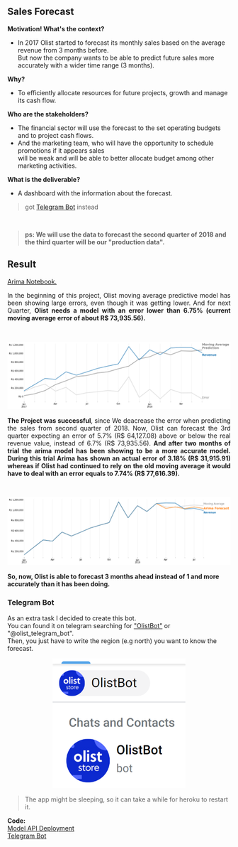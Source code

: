 ## Sales Forecast

**Motivation! What's the context?**
- In 2017 Olist started to forecast its monthly sales based on the average revenue from 3 months before.<br>
  But now the company wants to be able to predict future sales more accurately with a wider time range (3 months).

**Why?**
- To efficiently allocate resources for future projects, growth and manage its cash flow. 

**Who are the stakeholders?**
- The financial sector will use the forecast to the set operating budgets and to project cash flows.
- And the marketing team, who will have the opportunity to schedule promotions if it appears sales <br>
will be weak and will be able to better allocate budget among other marketing activities.

**What is the deliverable?**
- A dashboard with the information about the forecast.
> got [Telegram Bot](#Telegram-Bot) instead

<br>

> **ps: We will use the data to forecast the second quarter of 2018 and the third quarter will be our "production data".**

## Result
[Arima Notebook.](https://nbviewer.jupyter.org/github/pauloreis-ds/olist/blob/main/sales_prediction/notebooks/1.4-pr-sales-prediction-arima.ipynb)

<p align="justify">
In the beginning of this project, Olist moving average predictive model has been showing large errors,
even though it was getting lower. And for next Quarter, <strong>Olist needs a model with an error lower than 6.75%
(current moving average error of about R$ 73,935.56).</strong>
</p>

<br>

<p align="center">
    <img src="images/moving_average_baseline.png" width="850"/>
</p>

<p align="justify">
<strong> The Project was successful</strong>, since We deacrease the error when predicting the sales from second quarter of 2018.
Now, Olist can forecast the 3rd quarter expecting an error of 5.7% (R$ 64,127.08) above or below the real revenue value, 
instead of 6.7% (R$ 73,935.56). <strong>And after two months of trial the arima model has been showing to be a more accurate model. During this
trial Arima has shown an actual error of 3.18% (R$ 31,915.91) whereas if Olist had continued to rely on the old moving average it would have to deal
with an error equals to 7.74% (R$ 77,616.39).</strong>

</p>

<br>

<p align="center">
    <img src="images/arima_vs_moving_average.png" width="850"/>
</p>

**So, now, Olist is able to forecast 3 months ahead instead of 1 and more accurately than it has been doing.**

### Telegram Bot

As an extra task I decided to create this bot.<br>
You can found it on telegram searching for ["OlistBot"](https://web.telegram.org/z/#1862189868) or "@olist_telegram_bot".<br>
Then, you just have to write the region (e.g north) you want to know the forecast.

<p align="center">
    <img src="images/olist_bot.PNG" width="300"/>
</p>

> The app might be sleeping, so it can take a while for heroku to restart it.

**Code:**<br>
[Model API Deployment](https://github.com/pauloreis-ds/olist_regional_sales_forecast_app) <br>
[Telegram Bot](https://github.com/pauloreis-ds/olist-telegram-bot) <br>
